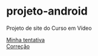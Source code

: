 # projeto-android
 Projeto de site do Curso em Vídeo 

<a href="Meu site/index.html">Minha tentativa</a><br />
<a href="Correção/index.html">Correção</a>